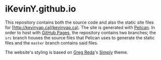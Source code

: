 # iKevinY.github.io

This repository contains both the source code and also the static site files for [http://kevinyap.ca](kevinyap.ca). The site is generated with [Pelican](http://getpelican.com). In order to host with [GitHub Pages](http://pages.github.com), the repository contains two branches; the `src` branch houses the source files that Pelican uses to generate the static files and the `master` branch contains said files.

The website's styling is based on [Greg Reda](http://www.gregreda.com)'s [Simply](https://github.com/gjreda/gregreda.com/tree/master/theme/simply) theme.
